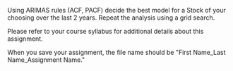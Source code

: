 Using ARIMAS rules (ACF, PACF) decide the best model for a Stock of your choosing over the last 2 years. 
Repeat the analysis using a grid search. 

Please refer to your course syllabus for additional details about this assignment.

When you save your assignment, the file name should be "First Name_Last Name_Assignment Name."

